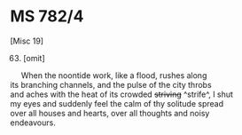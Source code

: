 # MS 782/4

[Misc 19]

63. [omit]

&nbsp;&nbsp;&nbsp;&nbsp;&nbsp;When the noontide work, like a flood, rushes along \
its branching channels, and the pulse of the city throbs \
and aches with the heat of its crowded ~~striving~~ ^strife^, I shut \
my eyes and suddenly feel the calm of thy solitude spread \
over all houses and hearts, over all thoughts and noisy \
endeavours. 
